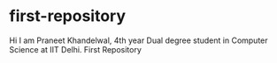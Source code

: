# first-repository
Hi I am Praneet Khandelwal, 4th year Dual degree student in Computer Science at IIT Delhi.
First Repository
